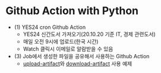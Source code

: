 # Github Action with Python
- (1) YES24 cron Github Action
  - YES24 신간도서 가져오기(20.10.20 기준 IT, 경제 관련도서)
  - 매일 오전 9시에 업로드(한국 시간)
  - Watch 클릭시 이메일로 알람받을 수 있음
- (3) Job에서 생성한 파일을 공유해서 사용하는 Github Action
  - [upload-artifact](https://github.com/actions/upload-artifact)와 [download-artifact](https://github.com/actions/download-artifact) 사용 예제
